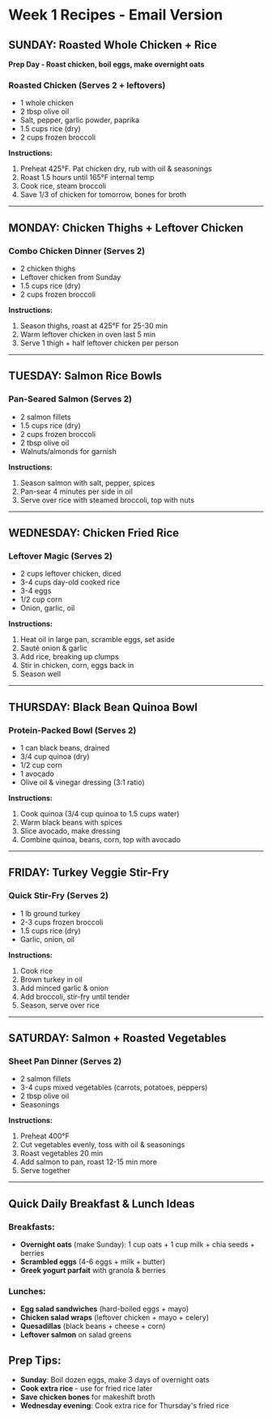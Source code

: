 # Week 1 Recipes - Email Version

## SUNDAY: Roasted Whole Chicken + Rice
**Prep Day - Roast chicken, boil eggs, make overnight oats**

### Roasted Chicken (Serves 2 + leftovers)
- 1 whole chicken
- 2 tbsp olive oil
- Salt, pepper, garlic powder, paprika
- 1.5 cups rice (dry) 
- 2 cups frozen broccoli

**Instructions:**
1. Preheat 425°F. Pat chicken dry, rub with oil & seasonings
2. Roast 1.5 hours until 165°F internal temp
3. Cook rice, steam broccoli
4. Save 1/3 of chicken for tomorrow, bones for broth

---

## MONDAY: Chicken Thighs + Leftover Chicken
### Combo Chicken Dinner (Serves 2)
- 2 chicken thighs
- Leftover chicken from Sunday
- 1.5 cups rice (dry)
- 2 cups frozen broccoli

**Instructions:**
1. Season thighs, roast at 425°F for 25-30 min
2. Warm leftover chicken in oven last 5 min
3. Serve 1 thigh + half leftover chicken per person

---

## TUESDAY: Salmon Rice Bowls
### Pan-Seared Salmon (Serves 2)
- 2 salmon fillets
- 1.5 cups rice (dry)
- 2 cups frozen broccoli
- 2 tbsp olive oil
- Walnuts/almonds for garnish

**Instructions:**
1. Season salmon with salt, pepper, spices
2. Pan-sear 4 minutes per side in oil
3. Serve over rice with steamed broccoli, top with nuts

---

## WEDNESDAY: Chicken Fried Rice
### Leftover Magic (Serves 2)
- 2 cups leftover chicken, diced
- 3-4 cups day-old cooked rice
- 3-4 eggs
- 1/2 cup corn
- Onion, garlic, oil

**Instructions:**
1. Heat oil in large pan, scramble eggs, set aside
2. Sauté onion & garlic
3. Add rice, breaking up clumps
4. Stir in chicken, corn, eggs back in
5. Season well

---

## THURSDAY: Black Bean Quinoa Bowl
### Protein-Packed Bowl (Serves 2)
- 1 can black beans, drained
- 3/4 cup quinoa (dry)
- 1/2 cup corn
- 1 avocado
- Olive oil & vinegar dressing (3:1 ratio)

**Instructions:**
1. Cook quinoa (3/4 cup quinoa to 1.5 cups water)
2. Warm black beans with spices
3. Slice avocado, make dressing
4. Combine quinoa, beans, corn, top with avocado

---

## FRIDAY: Turkey Veggie Stir-Fry
### Quick Stir-Fry (Serves 2)
- 1 lb ground turkey
- 2-3 cups frozen broccoli
- 1.5 cups rice (dry)
- Garlic, onion, oil

**Instructions:**
1. Cook rice
2. Brown turkey in oil
3. Add minced garlic & onion
4. Add broccoli, stir-fry until tender
5. Season, serve over rice

---

## SATURDAY: Salmon + Roasted Vegetables
### Sheet Pan Dinner (Serves 2)
- 2 salmon fillets
- 3-4 cups mixed vegetables (carrots, potatoes, peppers)
- 2 tbsp olive oil
- Seasonings

**Instructions:**
1. Preheat 400°F
2. Cut vegetables evenly, toss with oil & seasonings
3. Roast vegetables 20 min
4. Add salmon to pan, roast 12-15 min more
5. Serve together

---

## Quick Daily Breakfast & Lunch Ideas

### Breakfasts:
- **Overnight oats** (make Sunday): 1 cup oats + 1 cup milk + chia seeds + berries
- **Scrambled eggs** (4-6 eggs + milk + butter)
- **Greek yogurt parfait** with granola & berries

### Lunches:
- **Egg salad sandwiches** (hard-boiled eggs + mayo)
- **Chicken salad wraps** (leftover chicken + mayo + celery)
- **Quesadillas** (black beans + cheese + corn)
- **Leftover salmon** on salad greens

## Prep Tips:
- **Sunday**: Boil dozen eggs, make 3 days of overnight oats
- **Cook extra rice** - use for fried rice later
- **Save chicken bones** for makeshift broth
- **Wednesday evening**: Cook extra rice for Thursday's fried rice